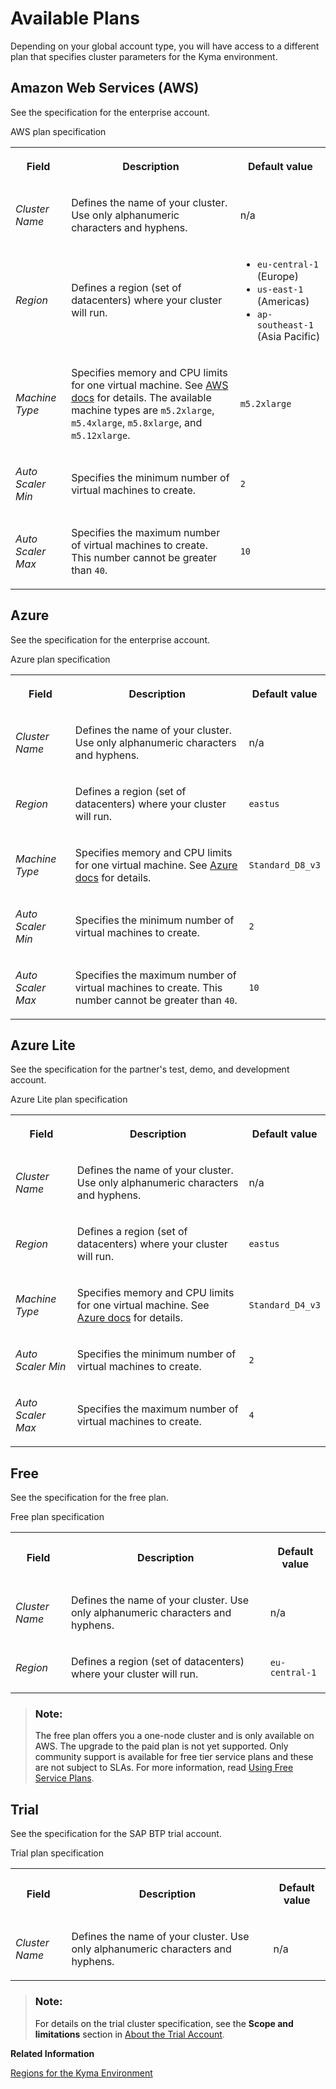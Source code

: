 <!-- loiobefe01d5d8864e59bf847fa5a5f3d669 -->

# Available Plans

Depending on your global account type, you will have access to a different plan that specifies cluster parameters for the Kyma environment.



<a name="loiobefe01d5d8864e59bf847fa5a5f3d669__section_y4g_qld_hpb"/>

## Amazon Web Services \(AWS\)

See the specification for the enterprise account.

<a name="loiobefe01d5d8864e59bf847fa5a5f3d669__table_z4g_qld_hpb"/>AWS plan specification


<table>
<tr>
<th>

Field



</th>
<th>

Description



</th>
<th>

Default value



</th>
</tr>
<tr>
<td>

*Cluster Name*



</td>
<td>

Defines the name of your cluster. Use only alphanumeric characters and hyphens.



</td>
<td>

n/a



</td>
</tr>
<tr>
<td>

*Region*



</td>
<td>

Defines a region \(set of datacenters\) where your cluster will run.



</td>
<td>

-   `eu-central-1` \(Europe\)
-   `us-east-1` \(Americas\)
-   `ap-southeast-1` \(Asia Pacific\)



</td>
</tr>
<tr>
<td>

*Machine Type*



</td>
<td>

Specifies memory and CPU limits for one virtual machine. See [AWS docs](https://aws.amazon.com/ec2/instance-types/) for details. The available machine types are `m5.2xlarge`, `m5.4xlarge`, `m5.8xlarge`, and `m5.12xlarge`.



</td>
<td>

`m5.2xlarge`



</td>
</tr>
<tr>
<td>

*Auto Scaler Min*



</td>
<td>

Specifies the minimum number of virtual machines to create.



</td>
<td>

`2`



</td>
</tr>
<tr>
<td>

*Auto Scaler Max*



</td>
<td>

Specifies the maximum number of virtual machines to create. This number cannot be greater than `40`.



</td>
<td>

`10`



</td>
</tr>
</table>



<a name="loiobefe01d5d8864e59bf847fa5a5f3d669__section_whn_t5z_1pb"/>

## Azure

See the specification for the enterprise account.

<a name="loiobefe01d5d8864e59bf847fa5a5f3d669__table_uy2_zvz_1pb"/>Azure plan specification


<table>
<tr>
<th>

Field



</th>
<th>

Description



</th>
<th>

Default value



</th>
</tr>
<tr>
<td>

*Cluster Name*



</td>
<td>

Defines the name of your cluster. Use only alphanumeric characters and hyphens.



</td>
<td>

n/a



</td>
</tr>
<tr>
<td>

*Region*



</td>
<td>

Defines a region \(set of datacenters\) where your cluster will run.



</td>
<td>

`eastus`



</td>
</tr>
<tr>
<td>

*Machine Type*



</td>
<td>

Specifies memory and CPU limits for one virtual machine. See [Azure docs](https://docs.microsoft.com/en-us/azure/cloud-services/cloud-services-sizes-specs#dv3-series) for details.



</td>
<td>

`Standard_D8_v3`



</td>
</tr>
<tr>
<td>

*Auto Scaler Min*



</td>
<td>

Specifies the minimum number of virtual machines to create.



</td>
<td>

`2`



</td>
</tr>
<tr>
<td>

*Auto Scaler Max*



</td>
<td>

Specifies the maximum number of virtual machines to create. This number cannot be greater than `40`.



</td>
<td>

`10`



</td>
</tr>
</table>



<a name="loiobefe01d5d8864e59bf847fa5a5f3d669__section_tmw_v5z_1pb"/>

## Azure Lite

See the specification for the partner's test, demo, and development account.

<a name="loiobefe01d5d8864e59bf847fa5a5f3d669__table_w1q_nxz_1pb"/>Azure Lite plan specification


<table>
<tr>
<th>

Field



</th>
<th>

Description



</th>
<th>

Default value



</th>
</tr>
<tr>
<td>

*Cluster Name*



</td>
<td>

Defines the name of your cluster. Use only alphanumeric characters and hyphens.



</td>
<td>

n/a



</td>
</tr>
<tr>
<td>

*Region*



</td>
<td>

Defines a region \(set of datacenters\) where your cluster will run.



</td>
<td>

`eastus`



</td>
</tr>
<tr>
<td>

*Machine Type*



</td>
<td>

Specifies memory and CPU limits for one virtual machine. See [Azure docs](https://docs.microsoft.com/en-us/azure/cloud-services/cloud-services-sizes-specs#dv3-series) for details.



</td>
<td>

`Standard_D4_v3`



</td>
</tr>
<tr>
<td>

*Auto Scaler Min*



</td>
<td>

Specifies the minimum number of virtual machines to create.



</td>
<td>

`2`



</td>
</tr>
<tr>
<td>

*Auto Scaler Max*



</td>
<td>

Specifies the maximum number of virtual machines to create.



</td>
<td>

`4`



</td>
</tr>
</table>



<a name="loiobefe01d5d8864e59bf847fa5a5f3d669__section_jl3_cdm_1qb"/>

## Free

See the specification for the free plan.

<a name="loiobefe01d5d8864e59bf847fa5a5f3d669__table_kl3_cdm_1qb"/>Free plan specification


<table>
<tr>
<th>

Field



</th>
<th>

Description



</th>
<th>

Default value



</th>
</tr>
<tr>
<td>

*Cluster Name*



</td>
<td>

Defines the name of your cluster. Use only alphanumeric characters and hyphens.



</td>
<td>

n/a



</td>
</tr>
<tr>
<td>

*Region*



</td>
<td>

Defines a region \(set of datacenters\) where your cluster will run.



</td>
<td>

`eu-central-1`



</td>
</tr>
</table>

> ### Note:  
> The free plan offers you a one-node cluster and is only available on AWS. The upgrade to the paid plan is not yet supported. Only community support is available for free tier service plans and these are not subject to SLAs. For more information, read [Using Free Service Plans](Using_Free_Service_Plans_524e108.md).



<a name="loiobefe01d5d8864e59bf847fa5a5f3d669__section_mt2_vxz_1pb"/>

## Trial

See the specification for the SAP BTP trial account.

<a name="loiobefe01d5d8864e59bf847fa5a5f3d669__table_otp_zxz_1pb"/>Trial plan specification


<table>
<tr>
<th>

Field



</th>
<th>

Description



</th>
<th>

Default value



</th>
</tr>
<tr>
<td>

*Cluster Name*



</td>
<td>

Defines the name of your cluster. Use only alphanumeric characters and hyphens.



</td>
<td>

n/a



</td>
</tr>
</table>

> ### Note:  
> For details on the trial cluster specification, see the **Scope and limitations** section in [About the Trial Account](About_the_Trial_Account_c4fff0f.md).

**Related Information**  


[Regions for the Kyma Environment](Regions_350356d.md#loio557ec3adc3174ed4914ec9d6d13487cf "To work with the Kyma environment, you need to specify the region for both your subaccount and the cluster.")

